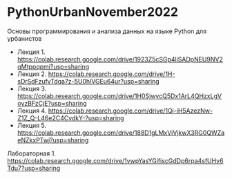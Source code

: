 # PythonUrbanNovember2022
Основы программирования и анализа данных на языке Python для урбанистов

- Лекция 1. https://colab.research.google.com/drive/1923Z5cSGp4liSADpNEU9NV2qMtppqpmi?usp=sharing
- Лекция 2. https://colab.research.google.com/drive/1H-sDrSdFzufvTdqa7z-5U0hlVGEu64ur?usp=sharing
- Лекция 3. https://colab.research.google.com/drive/1H0SjwycQ5Dx1ArL4QHzxLgVoyzBFzCjE?usp=sharing
- Лекция 4. https://colab.research.google.com/drive/1Qj-iH5AzezNw-Z1Z_Q-L46e2C4CvdkY-?usp=sharing
- Лекция 5. https://colab.research.google.com/drive/188D1gLMxViVjkwX3RG0QWZaeNZkxPTwj?usp=sharing

Лабораторная 1. https://colab.research.google.com/drive/1vwpYasYGifiscGdDp6rpa4sfUHv6Tdu7?usp=sharing
